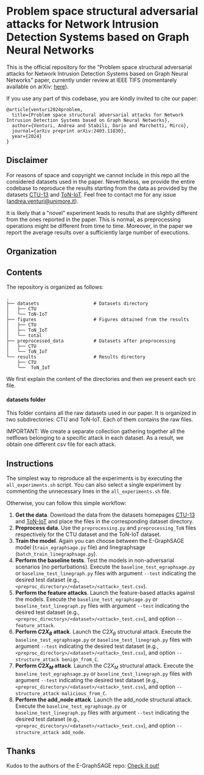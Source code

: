 # Problem space structural adversarial attacks for Network Intrusion Detection Systems based on Graph Neural Networks

This is the official repository for the "Problem space structural adversarial attacks for Network Intrusion Detection Systems based on Graph Neural Networks" paper, currently under review at IEEE TIFS (momentarely available on arXiv: [here](https://arxiv.org/abs/2403.11830)).

If you use any part of this codebase, you are kindly invited to cite our paper:
```
@article{venturi2024problem,
  title={Problem space structural adversarial attacks for Network Intrusion Detection Systems based on Graph Neural Networks},
  author={Venturi, Andrea and Stabili, Dario and Marchetti, Mirco},
  journal={arXiv preprint arXiv:2403.11830},
  year={2024}
}
```

## Disclaimer
For reasons of space and copyright we cannot include in this repo all the considered datasets used in the paper. Nevertheless, we provide the entire codebase to reproduce the results starting from the data as provided by the datasets [CTU-13](https://www.stratosphereips.org/datasets-ctu13) and [ToN-IoT](https://research.unsw.edu.au/projects/toniot-datasets). Feel free to contact me for any issue (andrea.venturi@unimore.it).

It is likely that a "novel" experiment leads to results that are slighlty different from the ones reported in the paper. This is normal, as preprocessing operations might be different from time to time. Moreover, in the paper we report the average results over a sufficiently large number of executions.

## Organization

## Contents

The repository is organized as follows: 
```
.
├── datasets                    # Datasets directory
│   ├── CTU
│   └── ToN-IoT
├── figures                     # Figures obtained from the results
│   ├── CTU
│   ├── ToN_IoT
│   └── total
├── preprocessed_data           # Datasets after preprocessing
│   ├── CTU
│   └── ToN_IoT
└── results                     # Results directory
    ├── CTU
    └──  ToN_IoT
```
We first explain the content of the directories and then we present each src file.

#### datasets folder
This folder contains all the raw datasets used in our paper. It is organized in two subdirectories: CTU and ToN-IoT. Each of them contains the raw files.

IMPORTANT: We create a separate collection gathering together all the netflows belonging to a specific attack in each dataset. As a result, we obtain one different csv file for each attack. 


## Instructions
The simplest way to reproduce all the experiments is by executing the `all_experiments.sh` script. You can also select a single experiment by commenting the unnecessary lines in the `all_experiments.sh` file.

Otherwise, you can follow this simple workflow:

1. **Get the data**. Download the data from the datasets homepages [CTU-13](https://www.stratosphereips.org/datasets-ctu13) and [ToN-IoT](https://research.unsw.edu.au/projects/toniot-datasets) and place the files in the corresponding dataset directory. 
2. **Preprocess data**. Use the `preprocessing.py` and `preprocessing_ToN` files respectively for the CTU dataset and the ToN-IoT dataset.
3. **Train the model**. Again you can choose between the E-GraphSAGE model (`train_egraphsage.py` file) and linegraphsage (`batch_train_linegraphsage.py`).
4. **Perform the baseline tests**. Test the models in non-adversarial scenarios (no perturbations). Execute the `baseline_test_egraphsage.py` or `baseline_test_linegraph.py` files with argument `--test` indicating the desired test dataset (e.g., `<preproc_directory>/<dataset>/<attack>_test.csv`).
5. **Perform the feature attacks**. Launch the feature-based attacks against the models. Execute the `baseline_test_egraphsage.py` or `baseline_test_linegraph.py` files with argument `--test` indicating the desired test dataset (e.g., `<preproc_directory>/<dataset>/<attack>_test.csv`), and option `--feature_attack`.
6. **Perform $C2X_B$ attack**. Launch the $C2X_B$ structural attack. Execute the `baseline_test_egraphsage.py` or `baseline_test_linegraph.py` files with argument `--test` indicating the desired test dataset (e.g., `<preproc_directory>/<dataset>/<attack>_test.csv`), and option `--structure_attack benign_from_C`.
7. **Perform $C2X_M$ attack**. Launch the $C2X_M$ structural attack. Execute the `baseline_test_egraphsage.py` or `baseline_test_linegraph.py` files with argument `--test` indicating the desired test dataset (e.g., `<preproc_directory>/<dataset>/<attack>_test.csv`), and option `--structure_attack malicious_from_C`.
8. **Perform the add_node attack**. Launch the add_node structural attack. Execute the `baseline_test_egraphsage.py` or `baseline_test_linegraph.py` files with argument `--test` indicating the desired test dataset (e.g., `<preproc_directory>/<dataset>/<attack>_test.csv`), and option `--structure_attack add_node`.

## Thanks

Kudos to the authors of the E-GraphSAGE repo: [Check it out!](https://github.com/waimorris/E-GraphSAGE)

